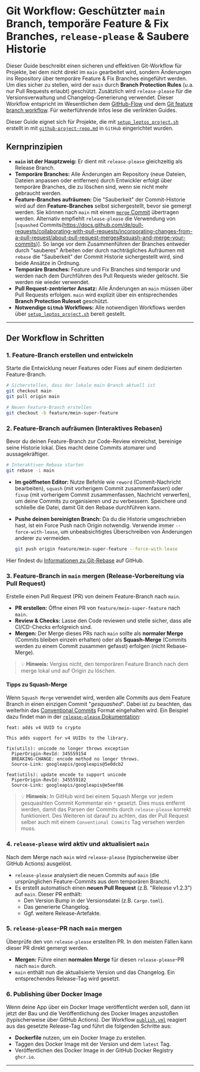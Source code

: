 # Git Workflow: Geschützter `main` Branch, temporäre Feature & Fix Branches, `release-please` & Saubere Historie

Dieser Guide beschreibt einen sicheren und effektiven Git-Workflow für Projekte, bei dem nicht direkt im `main` gearbeitet wird, sondern Änderungen ins Repository über temporäre Feature & Fix Branches eingeführt werden. Um dies sicher zu stellen, wird der `main` durch **Branch Protection Rules** (u.a. nur Pull Requests erlaubt) geschützt. Zusätzlich wird `release-please` für die Versionsverwaltung und Changelog-Generierung verwendet. Dieser Workflow entspricht im Wesentlichen dem [GitHub-Flow](https://docs.github.com/de/get-started/using-github/github-flow) und dem [Git feature branch workflow](https://www.atlassian.com/git/tutorials/comparing-workflows/feature-branch-workflow). Für weiterführende Infos lese die verlinkten Guides.

Dieser Guide eignet sich für Projekte, die mit [`setup_leptos_project.sh`](../scripts/setup_leptos_project.sh) erstellt in mit [`github-project-repo.md`](../setup/github-project-repo.md) in `GitHub` eingerichtet wurden.

## Kernprinzipien

- **`main` ist der Hauptzweig:** Er dient mit `release-please` gleichzeitig als Release Branch.
- **Temporäre Branches:** Alle Änderungen am Repository (neue Dateien, Dateien anpassen oder entfernen) durch Entwickler erfolgt über temporäre Branches, die zu löschen sind, wenn sie nicht mehr gebraucht werden.
- **Feature-Branches aufräumen:** Die "Sauberkeit" der Commit-Historie wird auf den **Feature-Branches** selbst sichergestellt, bevor sie gemergt werden. Sie können nach `main` mit einem [`merge` Commit](https://docs.github.com/de/pull-requests/collaborating-with-pull-requests/incorporating-changes-from-a-pull-request/about-pull-request-merges#merge-your-commits) übertragen werden. Alternativ empfiehlt `release-please` die Verwendung von [`squashed` Commits(https://docs.github.com/de/pull-requests/collaborating-with-pull-requests/incorporating-changes-from-a-pull-request/about-pull-request-merges#squash-and-merge-your-commits)]. So lange vor dem Zusammenführen der Branches entweder durch "sauberes" Arbeiten oder durch nachträgliches Aufräumen mit `rebase` die "Sauberkeit" der Commit Historie sichergestellt wird, sind beide Ansätze in Ordnung.
- **Temporäre Branches:** Feature und Fix Branches sind temporär und werden nach dem Durchführen des Pull Requests wieder gelöscht. Sie werden nie wieder verwendet.
- **Pull Request-zentrierter Ansatz:** Alle Änderungen an `main` müssen über Pull Requests erfolgen. `main` wird explizit über ein entsprechendes **Branch Protection Ruleset** geschützt.
- **Notwendige `GitHub` Workflows:** Alle notwendigen Workflows werden über [`setup_leptos_project.sh`](../scripts/setup_leptos_project.sh) bereit gestellt.

---

## Der Workflow in Schritten

### 1\. Feature-Branch erstellen und entwickeln

Starte die Entwicklung neuer Features oder Fixes auf einem dedizierten Feature-Branch.

```bash
# Sicherstellen, dass der lokale main Branch aktuell ist
git checkout main
git pull origin main

# Neuen Feature-Branch erstellen
git checkout -b feature/mein-super-feature
```

### 2\. Feature-Branch aufräumen (Interaktives Rebasen)

Bevor du deinen Feature-Branch zur Code-Review einreichst, bereinige seine Historie lokal. Dies macht deine Commits atomarer und aussagekräftiger.

```bash
# Interaktiven Rebase starten
git rebase -i main
```

- **Im geöffneten Editor:** Nutze Befehle wie `reword` (Commit-Nachricht bearbeiten), `squash` (mit vorherigem Commit zusammenfassen) oder `fixup` (mit vorherigem Commit zusammenfassen, Nachricht verwerfen), um deine Commits zu organisieren und zu verbessern. Speichere und schließe die Datei, damit Git den Rebase durchführen kann.

- **Pushe deinen bereinigten Branch:** Da du die Historie umgeschrieben hast, ist ein Force Push nach Origin notwendig. Verwende immer `--force-with-lease`, um unbeabsichtigtes Überschreiben von Änderungen anderer zu vermeiden.

  ```bash
  git push origin feature/mein-super-feature --force-with-lease
  ```

Hier findest du [Informationen zu Git-Rebase](https://docs.github.com/de/get-started/using-git/about-git-rebase) auf GitHub.

### 3\. Feature-Branch in `main` mergen (Release-Vorbereitung via Pull Request)

Erstelle einen Pull Request (PR) von deinem Feature-Branch nach `main`.

- **PR erstellen:** Öffne einen PR von `feature/mein-super-feature` nach `main`.
- **Review & Checks:** Lasse den Code reviewen und stelle sicher, dass alle CI/CD-Checks erfolgreich sind.
- **Mergen:** Der Merge dieses PRs nach `main` sollte als **normaler Merge** (Commits bleiben einzeln erhalten) oder als **Squash-Merge** (Commits werden zu einem Commit zusammen gefasst) erfolgen (nicht Rebase-Merge).

> 💡 **Hinweis:** Vergiss nicht, den temporären Feature Branch nach dem merge lokal und auf Origin zu löschen.

#### Tipps zu Squash-Merge

Wenn `Squash Merge` verwendet wird, werden alle Commits aus dem Feature Branch in einen einzigen Commit "_gesquashed_". Dabei ist zu beachten, das weiterhin das [Conventional Commits](https://www.conventionalcommits.org/) Format eingehalten wird. Ein Beispiel dazu findet man in der [`release-please` Dokumentation](https://github.com/googleapis/release-please#what-if-my-pr-contains-multiple-fixes-or-features):

```text
feat: adds v4 UUID to crypto

This adds support for v4 UUIDs to the library.

fix(utils): unicode no longer throws exception
  PiperOrigin-RevId: 345559154
  BREAKING-CHANGE: encode method no longer throws.
  Source-Link: googleapis/googleapis@5e0dcb2

feat(utils): update encode to support unicode
  PiperOrigin-RevId: 345559182
  Source-Link: googleapis/googleapis@e5eef86
```

> 💡 **Hinweis:** In GitHub wird bei einem Squash Merge vor jedem gesquashten Commit Kommentar ein `*` gesetzt. Dies muss entfernt werden, damit das Parsen der Commits durch `release-please` korrekt funktioniert. Des Weiteren ist darauf zu achten, das der Pull Request selber auch mit einem `Conventional Commits` Tag versehen werden muss.

### 4\. `release-please` wird aktiv und aktualisiert `main`

Nach dem Merge nach `main` wird `release-please` (typischerweise über GitHub Actions) ausgelöst.

- `release-please` analysiert die neuen Commits auf `main` (die ursprünglichen Feature-Commits aus dem temporären Branch).
- Es erstellt automatisch einen **neuen Pull Request** (z.B. "Release v1.2.3") auf `main`. Dieser PR enthält:
  - Den Version Bump in der Versionsdatei (z.B. `Cargo.toml`).
  - Das generierte Changelog.
  - Ggf. weitere Release-Artefakte.

### 5\. `release-please`-PR nach `main` mergen

Überprüfe den von `release-please` erstellten PR. In den meisten Fällen kann dieser PR direkt gemergt werden.

- **Mergen:** Führe einen **normalen Merge** für diesen `release-please`-PR nach `main` durch.
- `main` enthält nun die aktualisierte Version und das Changelog. Ein entsprechendes Release-Tag wird gesetzt.

### 6\. Publishing über Docker Image

Wenn deine App über ein Docker Image veröffentlicht werden soll, dann ist jetzt der Bau und die Veröffentlichung des Docker Images anzustoßen (typischerweise über GitHub Actions). Der Workflow [`publish.yml`](../github/workflows/publish.yml) reagiert aus das gesetzte Release-Tag und führt die folgenden Schritte aus:

- **Dockerfile** nutzen, um ein Docker Image zu erstellen.
- Taggen des Docker Image mit der Version und dem `latest` Tag.
- Veröffentlichen des Docker Image in der GitHub Docker Registry `ghcr.io`.

---
